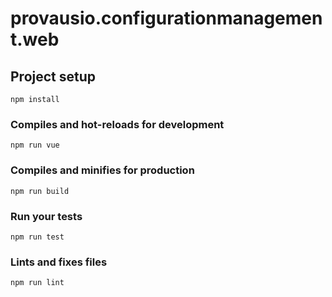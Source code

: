 # provausio.configurationmanagement.web

## Project setup
```
npm install
```

### Compiles and hot-reloads for development
```
npm run vue
```

### Compiles and minifies for production
```
npm run build
```

### Run your tests
```
npm run test
```

### Lints and fixes files
```
npm run lint
```
